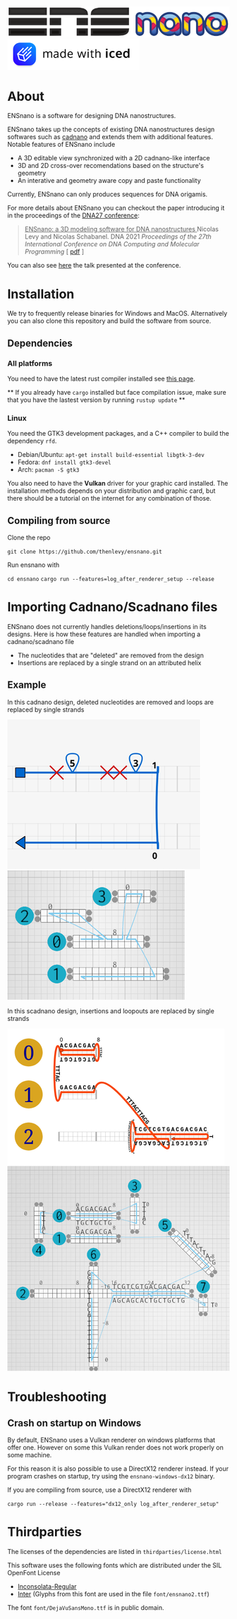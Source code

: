 ![ensnano-logo](img/ensnano_logo.png)
<img src="img/made_with_iced_white.svg" width="300">

# About

ENSnano is a software for designing DNA nanostructures. 

ENSnano takes up the concepts of existing DNA nanostructures design softwares such as
[cadnano](https://cadnano.org/) and extends them with additional features. Notable features of
ENSnano include

* A 3D editable view synchronized with a 2D cadnano-like interface
* 3D and 2D cross-over recomendations based on the structure's geometry
* An interative and geometry aware copy and paste functionality

Currently, ENSnano can only produces sequences for DNA origamis.

For more details about ENSnano you can checkout the paper introducing it in the proceedings of the
[DNA27 conference](http://dna27.iopconfs.org/home): 

> <ins> ENSnano: a 3D modeling software for DNA nanostructures </ins>
   Nicolas Levy and Nicolas Schabanel.
   DNA 2021 *Proceedings of the 27th International Conference on DNA Computing and Molecular Programming*
   [ [pdf](https://drops.dagstuhl.de/opus/volltexte/2021/14672/pdf/LIPIcs-DNA-27-5.pdf) ]

You can also see [here](https://www.youtube.com/watch?v=NPH-ukYMhdY) the talk presented at
the conference.

# Installation

We try to frequently release binaries for Windows and MacOS.
Alternatively you can also clone this repository and build the software from source.

## Dependencies 
### All platforms

You need to have the latest rust compiler installed see [this page](https://www.rust-lang.org/tools/install).

** If you already have `cargo` installed but face compilation issue, make sure that you have the lastest version by running `rustup update` **

### Linux
You need the GTK3 development packages, and a C++ compiler to build the dependency `rfd`.

* Debian/Ubuntu: `apt-get install build-essential libgtk-3-dev`
* Fedora: `dnf install gtk3-devel`
* Arch: `pacman -S gtk3`

You also need to have the **Vulkan** driver for your graphic card installed. The installation methods depends on your distribution and graphic card,
but there should be a tutorial on the internet for any combination of those.

## Compiling from source

Clone the repo

`git clone https://github.com/thenlevy/ensnano.git`

Run ensnano with

`cd ensnano`
`cargo run --features=log_after_renderer_setup --release`

# Importing Cadnano/Scadnano files

ENSnano does not currently handles deletions/loops/insertions in its designs. Here is how these features are handled
when importing a cadnano/scadnano file

* The nucleotides that are "deleted" are removed from the design
* Insertions are replaced by a single strand on an attributed helix

## Example

In this cadnano design, deleted nucleotides are removed and loops are replaced by single strands

![cadnano_del_loop](img/cadnano_del_loop.png) ![ensnano_del_loop](img/ensnano_del_loop.png)

In this scadnano design, insertions and loopouts are replaced by single strands

![scadnano_insert_loopout](img/scadnano_insert_loopout.png) ![ensnano_insert_loopout](img/ensnano_insert_loopout.png)

# Troubleshooting

## Crash on startup on Windows
By default, ENSnano uses a Vulkan renderer on windows platforms that offer one. However on some
this Vulkan render does not work properly on some machine.

For this reason it is also possible to use a DirectX12 renderer instead. 
If your program crashes on startup, try using the `ensnano-windows-dx12` binary.

If you are compiling from source, use a DirectX12 renderer with

`cargo run --release --features="dx12_only log_after_renderer_setup"`

# Thirdparties

The licenses of the dependencies are listed in `thirdparties/license.html`

This software uses the following fonts which are distributed under the SIL OpenFont License
* [Inconsolata-Regular](https://fonts.google.com/specimen/Inconsolata)
* [Inter](https://fonts.google.com/specimen/Inter) (Glyphs from this font are used in the file `font/ensnano2.ttf`)

The font `font/DejaVuSansMono.ttf` is in public domain.
